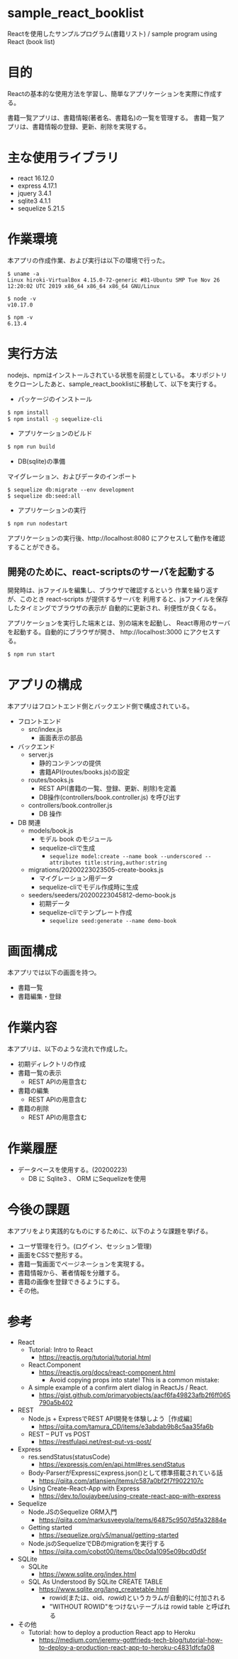# sample_react_booklist
Reactを使用したサンプルプログラム(書籍リスト) / sample program using React (book list) 

# 目的

Reactの基本的な使用方法を学習し、簡単なアプリケーションを実際に作成する。

書籍一覧アプリは、書籍情報(著者名、書籍名)の一覧を管理する。
書籍一覧アプリは、書籍情報の登録、更新、削除を実現する。

# 主な使用ライブラリ

* react 16.12.0
* express 4.17.1
* jquery 3.4.1
* sqlite3 4.1.1
* sequelize 5.21.5

# 作業環境

本アプリの作成作業、および実行は以下の環境で行った。

```
$ uname -a
Linux hiroki-VirtualBox 4.15.0-72-generic #81-Ubuntu SMP Tue Nov 26 12:20:02 UTC 2019 x86_64 x86_64 x86_64 GNU/Linux

$ node -v
v10.17.0

$ npm -v
6.13.4
```

# 実行方法

nodejs、npmはインストールされている状態を前提としている。
本リポジトリをクローンしたあと、sample_react_booklistに移動して、以下を実行する。

* パッケージのインストール

```bash
$ npm install
$ npm install -g sequelize-cli
```

* アプリケーションのビルド

```bash
$ npm run build
```

* DB(sqlite)の準備

マイグレーション、およびデータのインポート

```
$ sequelize db:migrate --env development
$ sequelize db:seed:all
```

* アプリケーションの実行

```bash
$ npm run nodestart
```

アプリケーションの実行後、http://localhost:8080 にアクセスして動作を確認することができる。

## 開発のために、react-scriptsのサーバを起動する

開発時は、jsファイルを編集し、ブラウザで確認するという
作業を繰り返すが、このとき react-scripts が提供するサーバを
利用すると、jsファイルを保存したタイミングでブラウザの表示が
自動的に更新され、利便性が良くなる。

アプリケーションを実行した端末とは、別の端末を起動し、
React専用のサーバを起動する。自動的にブラウザが開き、
http://localhost:3000 にアクセスする。

```bash
$ npm run start
```

# アプリの構成

本アプリはフロントエンド側とバックエンド側で構成されている。

* フロントエンド
  - src/index.js
    - 画面表示の部品
* バックエンド
  - server.js
    - 静的コンテンツの提供
    - 書籍API(routes/books.js)の設定
  - routes/books.js
    - REST API(書籍の一覧、登録、更新、削除)を定義
    - DB操作(controllers/book.controller.js) を呼び出す
  - controllers/book.controller.js
    - DB 操作
* DB 関連
  - models/book.js
    - モデル book のモジュール
    - sequelize-cliで生成
      - ```sequelize model:create --name book --underscored --attributes title:string,author:string```
  - migrations/20200223023505-create-books.js
    - マイグレーション用データ
    - sequelize-cliでモデル作成時に生成
  - seeders/seeders/20200223045812-demo-book.js
    - 初期データ
    - sequelize-cliでテンプレート作成
      - ```sequelize seed:generate --name demo-book```

# 画面構成

本アプリでは以下の画面を持つ。

* 書籍一覧
* 書籍編集・登録

# 作業内容

本アプリは、以下のような流れで作成した。

* 初期ディレクトリの作成
* 書籍一覧の表示
    - REST APIの用意含む
* 書籍の編集
    - REST APIの用意含む
* 書籍の削除
    - REST APIの用意含む

# 作業履歴

* データベースを使用する。(20200223)
  - DB に Sqlite3 、 ORM にSequelizeを使用

# 今後の課題

本アプリをより実践的なものにするために、以下のような課題を挙げる。

* ユーザ管理を行う。(ログイン、セッション管理)
* 画面をCSSで整形する。
* 書籍一覧画面でページネーションを実現する。
* 書籍情報から、著者情報を分離する。
* 書籍の画像を登録できるようにする。
* その他。

# 参考

* React
    * Tutorial: Intro to React
        - https://reactjs.org/tutorial/tutorial.html
    * React.Component
        - https://reactjs.org/docs/react-component.html
            - Avoid copying props into state! This is a common mistake:
    * A simple example of a confirm alert dialog in ReactJs / React.
        - https://gist.github.com/primaryobjects/aacf6fa49823afb2f6ff065790a5b402
* REST
    * Node.js + ExpressでREST API開発を体験しよう［作成編］
        - https://qiita.com/tamura_CD/items/e3abdab9b8c5aa35fa6b
    * REST – PUT vs POST
        - https://restfulapi.net/rest-put-vs-post/
* Express
    * res.sendStatus(statusCode)
        - https://expressjs.com/en/api.html#res.sendStatus
    * Body-ParserがExpressにexpress.json()として標準搭載されている話
        - https://qiita.com/atlansien/items/c587a0bf2f7f9022107c
    * Using Create-React-App with Express
        - https://dev.to/loujaybee/using-create-react-app-with-express
* Sequelize
    * Node.JSのSequelize ORM入門
        - https://qiita.com/markusveeyola/items/64875c9507d5fa32884e
    * Getting started
        - https://sequelize.org/v5/manual/getting-started
    * Node.jsのSequelizeでDBのmigrationを実行する
        - https://qiita.com/cobot00/items/0bc0da1095e09bcd0d5f
* SQLite
    * SQLite
      - https://www.sqlite.org/index.html
    * SQL As Understood By SQLite CREATE TABLE
      - https://www.sqlite.org/lang_createtable.html
        - rowid(または、oid、_rowid_)というカラムが自動的に付加される
        - "WITHOUT ROWID"をつけないテーブルは rowid table と呼ばれる
* その他
    * Tutorial: how to deploy a production React app to Heroku
        - https://medium.com/jeremy-gottfrieds-tech-blog/tutorial-how-to-deploy-a-production-react-app-to-heroku-c4831dfcfa08

